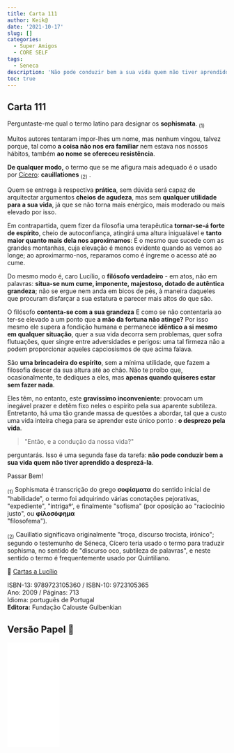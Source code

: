 ```yaml
---
title: Carta 111
author: Keik@
date: '2021-10-17'
slug: []
categories:
  - Super Amigos
  - CORE SELF
tags:
  - Seneca
description: 'Não pode conduzir bem a sua vida quem não tiver aprendido a desprezá-la.'
toc: true
---
```


## Carta 111

Perguntaste-me qual o termo latino para designar os **sophismata**. <sub>(1)</sub> 

Muitos autores tentaram impor-lhes um nome, mas nenhum vingou, talvez porque, tal como **a coisa não nos era familiar** nem estava nos nossos hábitos, também **ao nome se ofereceu resistência**. 

**De qualquer modo,** o termo que se me afigura mais adequado é o usado por [Cícero](https://pt.wikipedia.org/wiki/C%C3%ADcero): **cauillationes** <sub>(2)</sub> . 

Quem se entrega à respectiva **prática**, sem dúvida será capaz de arquitectar argumentos **cheios de agudeza**, mas sem **qualquer utilidade para a sua vida**, já que se não torna mais enérgico, mais moderado ou mais elevado por isso.

Em contrapartida, quem fizer da filosofia uma terapêutica **tornar-se-á forte de espírito**, cheio de autoconfiança, atingirá uma altura inigualável e **tanto maior quanto mais dela nos aproximamos**: É o mesmo que sucede com as grandes montanhas, cuja elevação é menos evidente quando as vemos ao longe; ao aproximarmo-nos, reparamos como é íngreme o acesso até ao cume. 

Do mesmo modo é, caro Lucílio, o **filósofo verdadeiro** - em atos, não em palavras: **situa-se num cume, imponente, majestoso, dotado de autêntica grandeza**; não se ergue nem anda em bicos de pés, à maneira daqueles que procuram disfarçar a sua estatura e parecer mais altos do que são. 

O filósofo **contenta-se com a sua grandeza** E como se não contentaria ao ter-se elevado a um ponto que **a mão da fortuna não atinge?** Por isso mesmo ele supera a fondição humana e permanece **idêntico a si mesmo em qualquer situação**, quer a sua vida decorra sem problemas, quer sofra flutuações, quer singre entre adversidades e perigos: uma tal firmeza não a podem proporcionar aqueles capciosismos de que acima falava. 

São **uma brincadeira do espírito**, sem a mínima utilidade, que fazem a filosofia descer da sua altura até ao chão. Não te proíbo que, ocasionalmente, te dediques a eles, mas **apenas quando quiseres estar sem fazer nada**. 

Eles têm, no entanto, este **gravíssimo inconveniente**: provocam um inegável prazer e detêm fixo neles o espírito pela sua aparente subtileza. Entretanto, há uma tão grande massa de questões a abordar, tal que a custo uma vida inteira chega para se aprender este único ponto : **o desprezo pela vida**. 

> "Então, e a condução da nossa vida?" 

perguntarás. Isso é uma segunda fase da tarefa: **não pode conduzir bem a sua vida quem não tiver aprendido a desprezá-la**.

Passar Bem!


<sub>(1)</sub> Sophismata é transcrição do grego **σοφίσματα** do sentido inicial de "habilidade", o termo foi adquirindo várias conotações pejorativas, "expediente", "intrigaº', e finalmente "sofisma" (por oposição ao "raciocínio justo", ou **φίλοσόφημα**  
"filosofema").  

<sub>(2)</sub>  Cauillatio significava originalmente "troça, discurso trocista, irónico"; segundo o testemunho de Séneca, Cícero teria usado o termo para traduzir sophisma, no sentido de "discurso oco, subtileza de palavras", e neste sentido o termo é
frequentemente usado por Quintiliano.

:book: [Cartas a Lucílio](https://www.skoob.com.br/cartas-a-lucilio-37684ed41245.html)

ISBN-13: 9789723105360 / ISBN-10: 9723105365  
Ano: 2009 / Páginas: 713  
Idioma: português de Portugal   
**Editora:** Fundação Calouste Gulbenkian

## Versão Papel :book:

<iframe style="width:120px;height:240px;" marginwidth="0" marginheight="0" scrolling="no" frameborder="0" src="//ws-na.amazon-adsystem.com/widgets/q?ServiceVersion=20070822&OneJS=1&Operation=GetAdHtml&MarketPlace=BR&source=ac&ref=tf_til&ad_type=product_link&tracking_id=mundodekeika-20&marketplace=amazon&amp;region=BR&placement=9723105365&asins=9723105365&linkId=fb8dc16224bc0c2b7943ec769c5b5905&show_border=true&link_opens_in_new_window=true&price_color=333333&title_color=0066c0&bg_color=ffffff">
    </iframe>